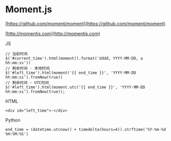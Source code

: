 # Moment.js

[https://github.com/moment/moment](https://github.com/moment/moment)

[http://momentjs.com](http://momentjs.com)

JS
```
// 当前时间
$('#current_time').html(moment().format('dddd, YYYY-MM-DD, a hh:mm:ss'))
// 剩余时间 - 本地时间
$('#left_time').html(moment('{{ end_time }}', 'YYYY-MM-DD hh:mm:ss').fromNow(true))
// 剩余时间 - UTC时间
$('#left_time').html(moment.utc('{{ end_time }}', 'YYYY-MM-DD hh:mm:ss').fromNow(true));
```

HTML
```
<div id="left_time">-</div>
```

Python
```
end_time = (datetime.utcnow() + timedelta(hours=4)).strftime('%Y-%m-%d %H:%M:%S')
```

